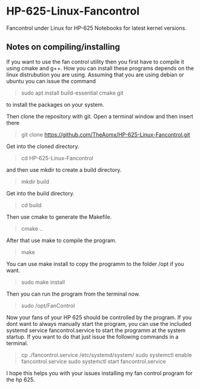 # HP-625-Linux-Fancontrol
Fancontrol under Linux for HP-625 Notebooks for latest kernel versions.

## Notes on compiling/installing

If you want to use the fan control utility then you first have to compile it using cmake and g++. How you can install these programs depends on the linux distrubution you are using. Assuming that you are using debian or ubuntu you can issue the command 

> sudo apt install build-essential cmake git

to install the packages on your system.

Then clone the repository with git. Open a terminal window and then insert there 

> git clone https://github.com/TheAomx/HP-625-Linux-Fancontrol.git

Get into the cloned directory.

> cd HP-625-Linux-Fancontrol

and then use mkdir to create a build directory.

> mkdir build

Get into the build directory.

> cd build

 Then use cmake to generate the Makefile.

> cmake ..

After that use make to compile the program.

> make

You can use make install to copy the programm to the folder /opt if you want.

> sudo make install

Then you can run the program from the terminal now.

> sudo /opt/FanControl

Now your fans of your HP 625 should be controlled by the program. If you dont want to always manually start the program, you can use the included systemd service fancontrol.service to start the programm at the system startup. If you want to do that just issue the following commands in a terminal.

> cp ./fancontrol.service /etc/systemd/system/
> sudo systemctl enable fancontrol.service
> sudo systemctl start fancontrol.service

I hope this helps you with your issues installing my fan control program for the hp 625. 
